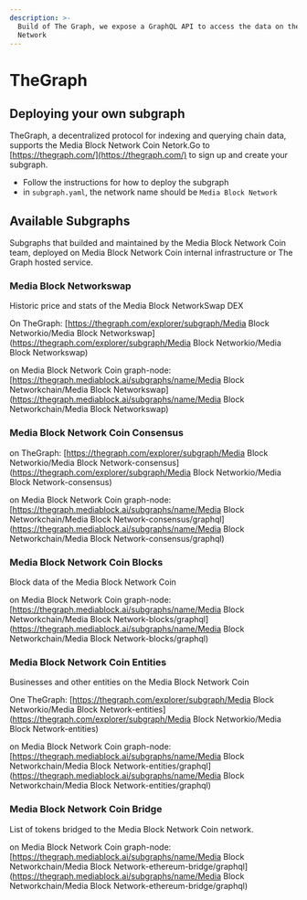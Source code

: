 ```yaml
---
description: >-
  Build of The Graph, we expose a GraphQL API to access the data on the Media Block Network Coin
  Network
---
```


# TheGraph

## Deploying your own subgraph

TheGraph, a decentralized protocol for indexing and querying chain data, supports the Media Block Network Coin Netork.Go to [https://thegraph.com/](https://thegraph.com/) to sign up and create your subgraph.

* Follow the instructions for how to deploy the subgraph
* in `subgraph.yaml`, the network name should be `Media Block Network`

## Available Subgraphs

Subgraphs that builded and maintained by the Media Block Network Coin team, deployed on Media Block Network Coin internal infrastructure or The Graph hosted service.

### Media Block Networkswap

Historic price and stats of the Media Block NetworkSwap DEX

On TheGraph: [https://thegraph.com/explorer/subgraph/Media Block Networkio/Media Block Networkswap](https://thegraph.com/explorer/subgraph/Media Block Networkio/Media Block Networkswap)

on Media Block Network Coin graph-node:  [https://thegraph.mediablock.ai/subgraphs/name/Media Block Networkchain/Media Block Networkswap](https://thegraph.mediablock.ai/subgraphs/name/Media Block Networkchain/Media Block Networkswap)

### Media Block Network Coin Consensus

on TheGraph: [https://thegraph.com/explorer/subgraph/Media Block Networkio/Media Block Network-consensus](https://thegraph.com/explorer/subgraph/Media Block Networkio/Media Block Network-consensus)

on Media Block Network Coin graph-node: [https://thegraph.mediablock.ai/subgraphs/name/Media Block Networkchain/Media Block Network-consensus/graphql](https://thegraph.mediablock.ai/subgraphs/name/Media Block Networkchain/Media Block Network-consensus/graphql)

### Media Block Network Coin Blocks

Block data of the Media Block Network Coin

on Media Block Network Coin graph-node: [https://thegraph.mediablock.ai/subgraphs/name/Media Block Networkchain/Media Block Network-blocks/graphql](https://thegraph.mediablock.ai/subgraphs/name/Media Block Networkchain/Media Block Network-blocks/graphql)

### Media Block Network Coin Entities

Businesses and other entities on the Media Block Network Coin

One TheGraph: [https://thegraph.com/explorer/subgraph/Media Block Networkio/Media Block Network-entities](https://thegraph.com/explorer/subgraph/Media Block Networkio/Media Block Network-entities)

on Media Block Network Coin graph-node:  [https://thegraph.mediablock.ai/subgraphs/name/Media Block Networkchain/Media Block Network-entities/graphql](https://thegraph.mediablock.ai/subgraphs/name/Media Block Networkchain/Media Block Network-entities/graphql)

### Media Block Network Coin Bridge

List of tokens bridged to the Media Block Network Coin network.

on Media Block Network Coin graph-node: [https://thegraph.mediablock.ai/subgraphs/name/Media Block Networkchain/Media Block Network-ethereum-bridge/graphql](https://thegraph.mediablock.ai/subgraphs/name/Media Block Networkchain/Media Block Network-ethereum-bridge/graphql)

